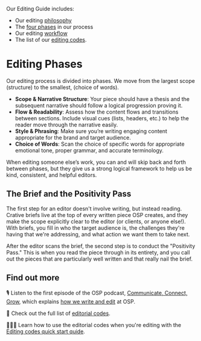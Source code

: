 Our Editing Guide includes:

* Our editing [philosophy](editing-philosophy.md)
* The [four phases](editing-phases.md) in our process
* Our editing [workflow](editing-workflow.md)
* The list of our [editing codes](editing-codes.md).
 
# Editing Phases

Our editing process is divided into phases. We move from the largest scope (structure) to the smallest, (choice of words). 

* **Scope & Narrative Structure**: Your piece should have a thesis and the subsequent narrative should follow a logical progression proving it.
* **Flow & Readability**: Assess how the content flows and transitions between sections. Include visual cues (lists, headers, etc.) to help the reader move through the narrative easily. 
* **Style & Phrasing**: Make sure you’re writing engaging content appropriate for the brand and target audience.
* **Choice of Words**: Scan the choice of specific words for appropriate emotional tone, proper grammar, and accurate terminology. 

When editing someone else’s work, you can and will skip back and forth between phases, but they give us a strong logical framework to help us be kind, consistent, and helpful editors.

## The Brief and the Positivity Pass

The first step for an editor doesn't involve writing, but instead reading. Crative briefs live at the top of every written piece OSP creates, and they make the scope explicitly clear to the editor (or clients, or anyone else!). With briefs, you fill in who the target audience is, the challenges they're having that we're addressing, and what action we want them to take next.

After the editor scans the brief, the second step is to conduct the "Positivity Pass." This is when you read the piece through in its entirety, and you call out the pieces that are particularly well written and that really nail the brief. 

## Find out more

🎙 Listen to the first episode of the OSP podcast, [Communicate, Connect, Grow](https://www.youtube.com/channel/UCK1FgQnuVwknf_CWenjZSMw), which explains [how we write and edit](https://openstrategypartners.com/how-we-write-and-edit-at-osp-podcast-s1e1) at OSP.

📝 Check out the full list of [editorial codes](https://github.com/flicstar/OSP-writing-and-editing/blob/main/editing-codes.md).

👩🏼‍🎓 Learn how to use the editorial codes when you're editing with the [Editing codes quick start quide](https://openstrategypartners.com/editing-codes-quick-start-guide).

